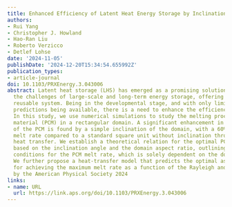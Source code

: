 ```yaml
---
title: Enhanced Efficiency of Latent Heat Energy Storage by Inclination
authors:
- Rui Yang
- Christopher J. Howland
- Hao-Ran Liu
- Roberto Verzicco
- Detlef Lohse
date: '2024-11-05'
publishDate: '2024-12-20T15:34:54.655992Z'
publication_types:
- article-journal
doi: 10.1103/PRXEnergy.3.043006
abstract: Latent heat storage (LHS) has emerged as a promising solution for addressing
  the challenges of large-scale and long-term energy storage, offering a clean and
  reusable system. Being in the developmental stage, and with only limited theoretical
  predictions being available, there is a need to enhance the efficiency of LHS systems.
  In this study, we use numerical simulations to study the melting process of a phase-change
  material (PCM) in a rectangular domain. A significant enhancement in the melt rate
  of the PCM is found by a simple inclination of the domain, with a 60% increase in
  melt rate compared to a standard square unit without inclination through enhanced
  heat transfer. We establish a theoretical relation for the optimal PCM melt rate,
  based on the inclination angle and the domain aspect ratio, outlining the optimal
  conditions for the PCM melt rate, which is solely dependent on the domain geometry.
  We further propose a heat-transfer model that predicts the optimal aspect ratio
  for achieving the maximum melt rate as a function of the Rayleigh and Prandtl numbers.     Published
  by the American Physical Society 2024
links:
- name: URL
  url: https://link.aps.org/doi/10.1103/PRXEnergy.3.043006
---
```

